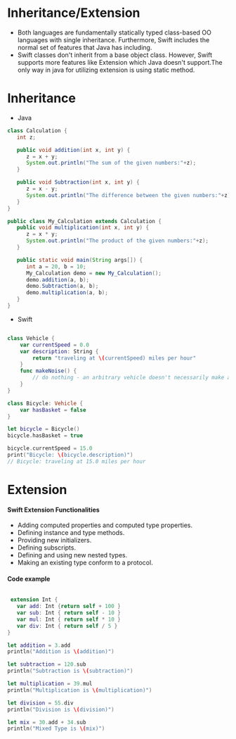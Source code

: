# Inheritance/Extension
* Both languages are fundamentally statically typed class-based OO languages with single inheritance. Furthermore, Swift includes the normal set of features that Java has including.
* Swift classes don't inherit from a base object class. However, Swift supports more features like Extension which Java doesn't support.The only way in java for utilizing extension is using static method.

# Inheritance
* Java

```Java
class Calculation {
   int z;

   public void addition(int x, int y) {
      z = x + y;
      System.out.println("The sum of the given numbers:"+z);
   }

   public void Subtraction(int x, int y) {
      z = x - y;
      System.out.println("The difference between the given numbers:"+z);
   }
}

public class My_Calculation extends Calculation {
   public void multiplication(int x, int y) {
      z = x * y;
      System.out.println("The product of the given numbers:"+z);
   }

   public static void main(String args[]) {
      int a = 20, b = 10;
      My_Calculation demo = new My_Calculation();
      demo.addition(a, b);
      demo.Subtraction(a, b);
      demo.multiplication(a, b);
   }
}
```
* Swift

```Swift

class Vehicle {
    var currentSpeed = 0.0
    var description: String {
        return "traveling at \(currentSpeed) miles per hour"
    }
    func makeNoise() {
        // do nothing - an arbitrary vehicle doesn't necessarily make a noise
    }
}

class Bicycle: Vehicle {
    var hasBasket = false
}

let bicycle = Bicycle()
bicycle.hasBasket = true

bicycle.currentSpeed = 15.0
print("Bicycle: \(bicycle.description)")
// Bicycle: traveling at 15.0 miles per hour
```
# Extension
 #### Swift Extension Functionalities
  * Adding computed properties and computed type properties.
  * Defining instance and type methods.
  * Providing new initializers.
  * Defining subscripts.
  * Defining and using new nested types.
  * Making an existing type conform to a protocol.

 #### Code example

```Swift

 extension Int {
   var add: Int {return self + 100 }
   var sub: Int { return self - 10 }
   var mul: Int { return self * 10 }
   var div: Int { return self / 5 }
}

let addition = 3.add
println("Addition is \(addition)")

let subtraction = 120.sub
println("Subtraction is \(subtraction)")

let multiplication = 39.mul
println("Multiplication is \(multiplication)")

let division = 55.div
println("Division is \(division)")

let mix = 30.add + 34.sub
println("Mixed Type is \(mix)")

 ```
